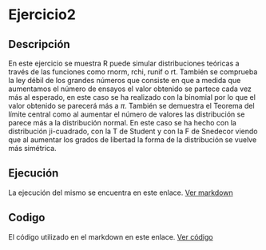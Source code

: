 # Ejercicio2

## Descripción
En este ejercicio se muestra R puede simular distribuciones teóricas a través de las funciones como rnorm, rchi, runif o rt. También se comprueba la ley débil de los grandes números que consiste en que a medida que aumentamos el número de ensayos el valor obtenido se partece cada vez más al esperado, en este caso se ha realizado con la binomial por lo que el valor obtenido se parecerá más a $\pi$. También se demuestra el Teorema del límite central como al aumentar el número de valores las distribución se parece más a la distribución normal. En este caso se ha hecho con la distribución ji-cuadrado, con la T de Student y con la F de Snedecor viendo que al aumentar los grados de libertad la forma de la distribución se vuelve más simétrica.

## Ejecución
La ejecución del mismo se encuentra en este enlace. [Ver markdown](ejercicio2--markdown-.md)

## Codigo
El código utilizado en el markdown en este enlace. [Ver código](ejercicio2.R)